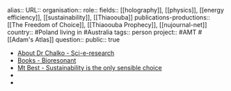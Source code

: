 alias::
URL::
organisation::
role::
fields:: [[holography]], [[physics]], [[energy efficiency]], [[sustainability]], [[Thiaoouba]] 
publications-productions:: [[The Freedom of Choice]], [[Thiaoouba Prophecy]], [[nujournal-net]] 
country:: #Poland living in #Australia 
tags:: person
project:: #AMT #[[Adam's Atlas]] 
question::
public:: true

- [About Dr Chalko - Sci-e-research](https://sci-e-research.com/about-author/)
- [Books - Bioresonant](https://bioresonant.com/category/books/)
- [Mt Best - Sustainability is the only sensible choice](https://mtbest.net/)
-
-